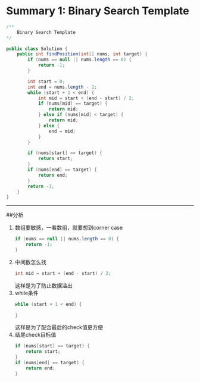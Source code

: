 # Summary 1: Binary Search Template

```java
/**
    Binary Search Template
*/

public class Solution {
    public int findPosition(int[] nums, int target) {
        if (nums == null || nums.length == 0) {
            return -1;
        }

        int start = 0;
        int end = nums.length - 1;
        while (start + 1 < end) {
            int mid = start + (end - start) / 2;
            if (nums[mid] == target) {
                return mid;
            } else if (nums[mid] < target) {
                return mid;
            } else {
                end = mid;
            }
        }

        if (nums[start] == target) {
            return start;
        }
        if (nums[end] == target) {
            return end;
        }
        return -1;
    }
}
```
-----------------------------------------
##分析
1. 数组要敏感，一看数组，就要想到corner case
   ```java
   if (nums == null || nums.length == 0) {
       return -1;
   }
   ```
2. 中间数怎么找
   ```java
   int mid = start + (end - start) / 2;
   ```
   这样是为了防止数据溢出
3. while条件
   ```java
   while (start + 1 < end) {
    
   }
   ```
   这样是为了配合最后的check值更方便
4. 结尾check目标值
   ```java
   if (nums[start] == target) {
       return start;
   }
   if (nums[end] == target) {
       return end;
   }
   ```
   
   
   
   